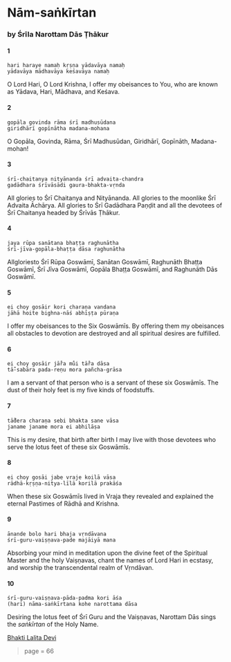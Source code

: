 # Nām-saṅkīrtan

### by Śrīla Narottam Dās Ṭhākur

#### 1

    hari haraye namaḥ kṛṣṇa yādavāya namaḥ
    yādavāya mādhavāya keśavāya namaḥ

O Lord Hari, O Lord Krishna, I offer my obeisances to You, who are known as Yādava, Hari, Mādhava, and Keśava.

#### 2

    gopāla govinda rāma śrī madhusūdana
    giridhārī gopīnātha madana-mohana

O Gopāla, Govinda, Rāma, Śrī Madhusūdan, Giridhārī, Gopīnāth, Madana-mohan!

#### 3

    śrī-chaitanya nityānanda śrī advaita-chandra
    gadādhara śrīvāsādi gaura-bhakta-vṛnda

All glories to Śrī Chaitanya and Nityānanda. All glories to the moonlike Śrī Advaita Āchārya. All glories to Śrī Gadādhara Paṇḍit and all the devotees of Śrī Chaitanya headed by Śrīvās Ṭhākur.

#### 4

    jaya rūpa sanātana bhaṭṭa raghunātha
    śrī-jīva-gopāla-bhaṭṭa dāsa raghunātha

Allgloriesto Śrī Rūpa Goswāmī, Sanātan Goswāmī, Raghunāth Bhaṭṭa Goswāmī, Śrī Jīva Goswāmī, Gopāla Bhaṭṭa Goswāmī, and Raghunāth Dās Goswāmī.

#### 5

    ei choy gosāir kori charaṇa vandana
    jāhā hoite bighna-nāś abhīṣṭa pūraṇa

I offer my obeisances to the Six Goswāmīs. By offering them my obeisances all obstacles to devotion are destroyed and all spiritual desires are fulfilled.

#### 6

    ei choy gosāir jā̐ra mu̐i tā̐ra dāsa
    tā̐-sabāra pada-reṇu mora pañcha-grāsa

I am a servant of that person who is a servant of these six Goswāmīs. The dust of their holy feet is my five kinds of foodstuffs.

#### 7

    tā̐dera charaṇa sebi bhakta sane vāsa
    janame janame mora ei abhilāṣa

This is my desire, that birth after birth I may live with those devotees who serve the lotus feet of these six Goswāmīs.

#### 8

    ei choy gosāi jabe vraje koilā vāsa
    rādhā-kṛṣṇa-nitya-līlā korilā prakāśa

When these six Goswāmīs lived in Vraja they revealed and explained the eternal Pastimes of Rādhā and Krishna.

#### 9

    ānande bolo hari bhaja vṛndāvana
    śrī-guru-vaiṣṇava-pade majāiyā mana

Absorbing your mind in meditation upon the divine feet of the Spiritual Master and the holy Vaiṣṇavas, chant the names of Lord Hari in ecstasy, and worship the transcendental realm of Vṛndāvan.

#### 10

    śrī-guru-vaiṣṇava-pāda-padma kori āśa
    (hari) nāma-saṅkīrtana kohe narottama dāsa

Desiring the lotus feet of Śrī Guru and the Vaiṣṇavas, Narottam Dās sings the *saṅkīrtan* of the Holy Name.


[Bhakti Lalita Devi](https://soundcloud.com/bhakti-lalita-devi/bhakti-lalita-devi-nama-sankirttan-hari-haraye-namah-krishna)


> page = 66